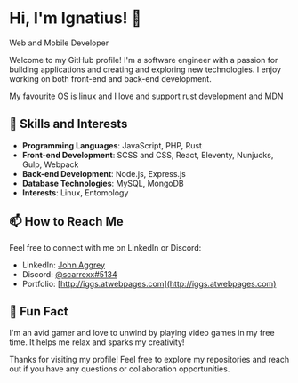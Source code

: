 # Hi, I'm Ignatius! 👋

Web and Mobile Developer

Welcome to my GitHub profile! I'm a software engineer with a passion for building applications and creating and exploring new technologies. I enjoy working on both front-end and back-end development.

My favourite OS is linux and I love and support rust development and MDN

## 🌱 Skills and Interests

- **Programming Languages**: JavaScript, PHP, Rust
- **Front-end Development**: SCSS and CSS, React, Eleventy, Nunjucks, Gulp, Webpack
- **Back-end Development**: Node.js, Express.js
- **Database Technologies**: MySQL, MongoDB
- **Interests**: Linux, Entomology

## 📫 How to Reach Me

Feel free to connect with me on LinkedIn or Discord:

- LinkedIn: [John Aggrey](https://www.linkedin.com/in/iggsgrey)
- Discord: [@scarrexx#5134](#)
- Portfolio: [http://iggs.atwebpages.com](http://iggs.atwebpages.com)

## 🌟 Fun Fact

I'm an avid gamer and love to unwind by playing video games in my free time. It helps me relax and sparks my creativity!

Thanks for visiting my profile! Feel free to explore my repositories and reach out if you have any questions or collaboration opportunities.
